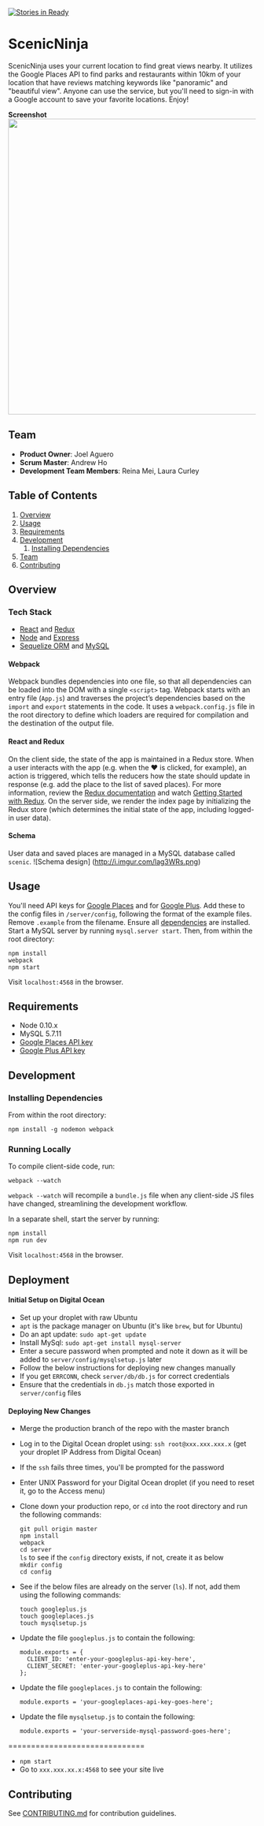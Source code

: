 [![Stories in Ready](https://badge.waffle.io/Incidental-Cashew/holisticparallelogram.png?label=ready&title=Ready)](https://waffle.io/Incidental-Cashew/holisticparallelogram)
# ScenicNinja

ScenicNinja uses your current location to find great views nearby. It utilizes the Google Places API to find parks and restaurants within 10km of your location that have reviews matching keywords like "panoramic" and "beautiful view". Anyone can use the service, but you'll need to sign-in with a Google account to save your favorite locations. Enjoy!

**Screenshot**  
<img src="http://i.imgur.com/Bj3RnoF.png" width="600px"/>  


## Team

  - __Product Owner__: Joel Aguero
  - __Scrum Master__: Andrew Ho
  - __Development Team Members__: Reina Mei, Laura Curley

## Table of Contents

1. [Overview](#overview)
2. [Usage](#usage)
3. [Requirements](#requirements)
4. [Development](#development)
    1. [Installing Dependencies](#installing-dependencies)
5. [Team](#team)
6. [Contributing](#contributing)

## Overview

### Tech Stack
- [React](https://facebook.github.io/react/) and [Redux](http://redux.js.org/)
- [Node](https://nodejs.org/en/) and [Express](http://expressjs.com/)
- [Sequelize ORM](http://docs.sequelizejs.com/en/latest/) and [MySQL](https://www.mysql.com/)

#### Webpack
Webpack bundles dependencies into one file, so that all dependencies can be loaded into the DOM with a single `<script>` tag.  Webpack starts with an entry file (`App.js`) and traverses the project’s dependencies based on the `import` and `export` statements in the code. It uses a `webpack.config.js` file in the root directory to define which loaders are required for compilation and the destination of the output file.

#### React and Redux
On the client side, the state of the app is maintained in a Redux store. When a user interacts with the app (e.g. when the &hearts; is clicked, for example), an action is triggered, which tells the reducers how the state should update in response (e.g. add the place to the list of saved places). For more information, review the [Redux documentation](http://redux.js.org/index.html) and watch [Getting Started with Redux](https://egghead.io/series/getting-started-with-redux).
On the server side, we render the index page by initializing the Redux store (which determines the initial state of the app, including logged-in user data).

#### Schema
User data and saved places are managed in a MySQL database called `scenic`.
![Schema design]
(http://i.imgur.com/lag3WRs.png)

## Usage
You'll need API keys for [Google Places](https://developers.google.com/places/web-service/get-api-key) and for [Google Plus](https://developers.google.com/+/web/api/rest/oauth#acquiring-and-using-an-api-key). Add these to the config files in `/server/config`, following the format of the example files. Remove `.example` from the filename.
Ensure all [dependencies](#installing-dependencies) are installed. Start a MySQL server by running `mysql.server start`. Then, from within the root directory:
```
npm install
webpack
npm start
```

Visit `localhost:4568` in the browser.

## Requirements

- Node 0.10.x
- MySQL 5.7.11
- [Google Places API key](https://developers.google.com/places/web-service/get-api-key)
- [Google Plus API key](https://developers.google.com/+/web/api/rest/oauth#acquiring-and-using-an-api-key)

## Development

### Installing Dependencies

From within the root directory:

```
npm install -g nodemon webpack
```

### Running Locally

To compile client-side code, run:
```
webpack --watch
```
`webpack --watch` will recompile a `bundle.js` file when any client-side JS files have changed, streamlining the development workflow.

In a separate shell, start the server by running:
```
npm install
npm run dev
```

Visit `localhost:4568` in the browser.

## Deployment
#### Initial Setup on Digital Ocean
- Set up your droplet with raw Ubuntu
- `apt` is the package manager on Ubuntu (it's like `brew`, but for Ubuntu)
- Do an apt update:  `sudo apt-get update`
- Install MySql:  `sudo apt-get install mysql-server`
- Enter a secure password when prompted and note it down as it will be added to `server/config/mysqlsetup.js` later
- Follow the below instructions for deploying new changes manually
- If you get `ERRCONN`, check `server/db/db.js` for correct credentials
- Ensure that the credentials in `db.js` match those exported in `server/config` files

#### Deploying New Changes
- Merge the production branch of the repo with the master branch
- Log in to the Digital Ocean droplet using: `ssh root@xxx.xxx.xxx.x` (get your droplet IP Address from Digital Ocean)
- If the `ssh` fails three times, you'll be prompted for the password
- Enter UNIX Password for your Digital Ocean droplet (if you need to reset it, go to the Access menu)
- Clone down your production repo, or `cd` into the root directory and run the following commands:

   `git pull origin master`  
   `npm install`  
   `webpack`  
   `cd server`  
   `ls` to see if the `config` directory exists, if not, create it as below  
   `mkdir config`  
   `cd config`  

- See if the below files are already on the server (`ls`). If not, add them using the following commands:

   `touch googleplus.js`  
   `touch googleplaces.js`  
   `touch mysqlsetup.js`  

- Update the file `googleplus.js` to contain the following:  
   ```
   module.exports = {  
     CLIENT_ID: 'enter-your-googleplus-api-key-here',  
     CLIENT_SECRET: 'enter-your-googleplus-api-key-here'  
   };
   ```

- Update the file `googleplaces.js` to contain the following:  
   ```
   module.exports = 'your-googleplaces-api-key-goes-here';  
   ```

- Update the file `mysqlsetup.js` to contain the following:  
   ```
   module.exports = 'your-serverside-mysql-password-goes-here';  
   ```

==============================

- `npm start`
- Go to `xxx.xxx.xx.x:4568` to see your site live


## Contributing

See [CONTRIBUTING.md](CONTRIBUTING.md) for contribution guidelines.
